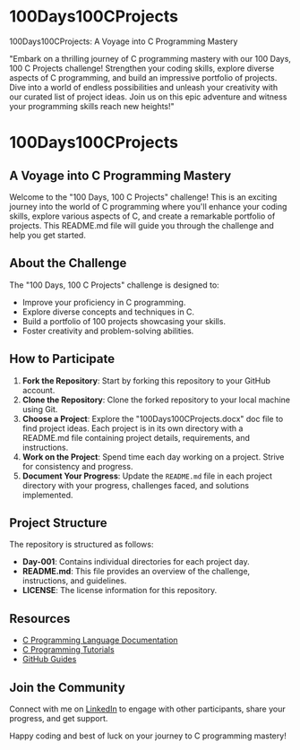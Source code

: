# 100Days100CProjects
100Days100CProjects: A Voyage into C Programming Mastery

"Embark on a thrilling journey of C programming mastery with our 100 Days, 100 C Projects challenge! Strengthen your coding skills, explore diverse aspects of C programming, and build an impressive portfolio of projects. Dive into a world of endless possibilities and unleash your creativity with our curated list of project ideas. Join us on this epic adventure and witness your programming skills reach new heights!"

# 100Days100CProjects

## A Voyage into C Programming Mastery

Welcome to the "100 Days, 100 C Projects" challenge! This is an exciting journey into the world of C programming where you'll enhance your coding skills, explore various aspects of C, and create a remarkable portfolio of projects. This README.md file will guide you through the challenge and help you get started.

## About the Challenge

The "100 Days, 100 C Projects" challenge is designed to:

- Improve your proficiency in C programming.
- Explore diverse concepts and techniques in C.
- Build a portfolio of 100 projects showcasing your skills.
- Foster creativity and problem-solving abilities.

## How to Participate

1. **Fork the Repository**: Start by forking this repository to your GitHub account.
2. **Clone the Repository**: Clone the forked repository to your local machine using Git.
3. **Choose a Project**: Explore the "100Days100CProjects.docx" doc file to find project ideas. Each project is in its own directory with a README.md file containing project details, requirements, and instructions.
4. **Work on the Project**: Spend time each day working on a project. Strive for consistency and progress.
5. **Document Your Progress**: Update the `README.md` file in each project directory with your progress, challenges faced, and solutions implemented.

## Project Structure

The repository is structured as follows:

- **Day-001**: Contains individual directories for each project day.
- **README.md**: This file provides an overview of the challenge, instructions, and guidelines.
- **LICENSE**: The license information for this repository.

## Resources

- [C Programming Language Documentation](https://en.cppreference.com/w/c)
- [C Programming Tutorials](https://www.tutorialspoint.com/cprogramming/index.htm)
- [GitHub Guides](https://guides.github.com/)

## Join the Community

Connect with me on [LinkedIn](https://www.linkedin.com/in/ankit-kumar-4585b5284/) to engage with other participants, share your progress, and get support.

Happy coding and best of luck on your journey to C programming mastery!
